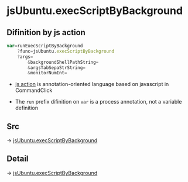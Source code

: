 # jsUbuntu.execScriptByBackground

## Difinition by js action

```js.js
var=runExecScriptByBackground
	?func=jsUbuntu.execScriptByBackground
	?args=
		&backgroundShellPathString=
		&argsTabSepaStrString=
		&monitorNumInt=
```

- [js action](#) is annotation-oriented language based on javascript in CommandClick

- The `run` prefix difinition on `var` is a process annotation, not a variable definition

## Src

-> [jsUbuntu.execScriptByBackground](https://github.com/puutaro/CommandClick/blob/master/app/src/main/java/com/puutaro/commandclick/fragment_lib/terminal_fragment/js_interface/JsUbuntu.kt#L97)

## Detail

-> [jsUbuntu.execScriptByBackground](https://github.com/puutaro/CommandClick/blob/master/md/developer/js_interface/details/JsUbuntu/execScriptByBackground.md)
